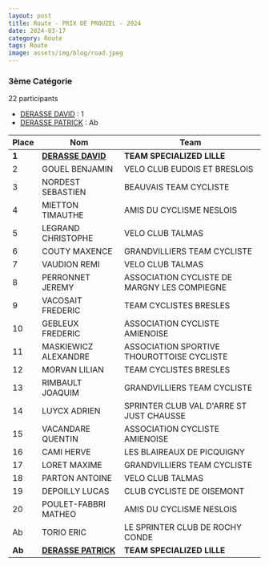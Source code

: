 ```yaml
---
layout: post
title: Route - PRIX DE PROUZEL - 2024
date: 2024-03-17
category: Route
tags: Route
image: assets/img/blog/road.jpeg
---
```


### 3ème Catégorie
22 participants
- [DERASSE DAVID](https://teamspecializedlille.github.io/works/derassedavid) : 1
- [DERASSE PATRICK](https://teamspecializedlille.github.io/works/derassepatrick) : Ab

| Place | Nom | Team |
|---|---|---|
|**1**|**[DERASSE DAVID](https://teamspecializedlille.github.io/works/derassedavid)**|**TEAM SPECIALIZED LILLE**|
|2|GOUEL BENJAMIN|VELO CLUB EUDOIS ET BRESLOIS|
|3|NORDEST SEBASTIEN|BEAUVAIS TEAM CYCLISTE|
|4|MIETTON TIMAUTHE|AMIS DU CYCLISME NESLOIS|
|5|LEGRAND CHRISTOPHE|VELO CLUB TALMAS|
|6|COUTY MAXENCE|GRANDVILLIERS TEAM CYCLISTE|
|7|VAUDION REMI|VELO CLUB TALMAS|
|8|PERRONNET JEREMY|ASSOCIATION CYCLISTE DE MARGNY LES  COMPIEGNE|
|9|VACOSAIT FREDERIC|TEAM CYCLISTES BRESLES|
|10|GEBLEUX FREDERIC|ASSOCIATION CYCLISTE AMIENOISE|
|11|MASKIEWICZ ALEXANDRE|ASSOCIATION SPORTIVE THOUROTTOISE CYCLISTE|
|12|MORVAN LILIAN|TEAM CYCLISTES BRESLES|
|13|RIMBAULT JOAQUIM|GRANDVILLIERS TEAM CYCLISTE|
|14|LUYCX ADRIEN|SPRINTER CLUB VAL D'ARRE ST JUST  CHAUSSE|
|15|VACANDARE QUENTIN|ASSOCIATION CYCLISTE AMIENOISE|
|16|CAMI HERVE|LES BLAIREAUX DE PICQUIGNY|
|17|LORET MAXIME|GRANDVILLIERS TEAM CYCLISTE|
|18|PARTON ANTOINE|VELO CLUB TALMAS|
|19|DEPOILLY LUCAS|CLUB CYCLISTE DE OISEMONT|
|20|POULET-FABBRI MATHEO|AMIS DU CYCLISME NESLOIS|
|Ab|TORIO ERIC|LE SPRINTER CLUB DE ROCHY CONDE|
|**Ab**|**[DERASSE PATRICK](https://teamspecializedlille.github.io/works/derassepatrick)**|**TEAM SPECIALIZED LILLE**|
